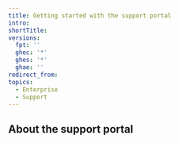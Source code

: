 ```yaml
---
title: Getting started with the support portal
intro: 
shortTitle: 
versions:
  fpt: ''
  ghec: '*'
  ghes: '*'
  ghae: ''
redirect_from:
topics:
  - Enterprise
  - Support
---
```


## About the support portal

